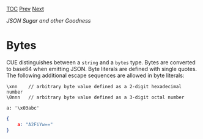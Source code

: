 [TOC](Readme.md) [Prev](stringraw.md) [Next](scopes.md)

_JSON Sugar and other Goodness_

# Bytes

CUE distinguishes between a `string` and a `bytes` type.
Bytes are converted to base64 when emitting JSON.
Byte literals are defined with single quotes.
The following additional escape sequences are allowed in byte literals:

    \xnn    // arbitrary byte value defined as a 2-digit hexadecimal number
    \0nnn   // arbitrary byte value defined as a 3-digit octal number
<!-- jba: this contradicts the spec, which has \nnn (no leading zero) -->

<!-- CUE editor -->
```
a: '\x03abc'
```

<!-- JSON result -->
```json
{
    a: "A2FiYw=="
}
```
